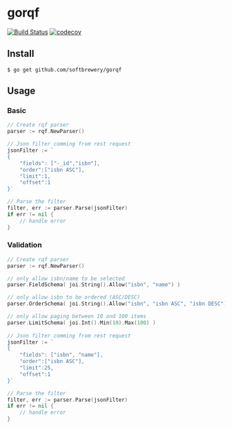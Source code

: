 # gorqf

[![Build Status](https://travis-ci.org/softbrewery/gorqf.svg?branch=master)](https://travis-ci.org/softbrewery/gorqf)
[![codecov](https://codecov.io/gh/softbrewery/gorqf/branch/master/graph/badge.svg)](https://codecov.io/gh/softbrewery/gorqf)


## Install
```shell
$ go get github.com/softbrewery/gorqf
```

## Usage

### Basic

```go
// Create rqf parser
parser := rqf.NewParser()

// Json filter comming from rest request
jsonFilter := `
{
    "fields": ["-_id","isbn"],
    "order":["isbn ASC"],
    "limit":1,
    "offset":1
}`

// Parse the filter
filter, err := parser.Parse(jsonFilter)
if err != nil {
    // handle error
}
```

### Validation

```go
// Create rqf parser
parser := rqf.NewParser()

// only allow isbn/name to be selected
parser.FieldSchema( joi.String().Allow("isbn", "name") )

// only allow isbn to be ordered (ASC/DESC)
parser.OrderSchema( joi.String().Allow("isbn", "isbn ASC", "isbn DESC") )

// only allow paging between 10 and 100 items
parser.LimitSchema( joi.Int().Min(10).Max(100) )
            
// Json filter comming from rest request
jsonFilter := `
{
    "fields": ["isbn", "name"],
    "order":["isbn ASC"],
    "limit":25,
    "offset":1
}`

// Parse the filter
filter, err := parser.Parse(jsonFilter)
if err != nil {
    // handle error
}
```
